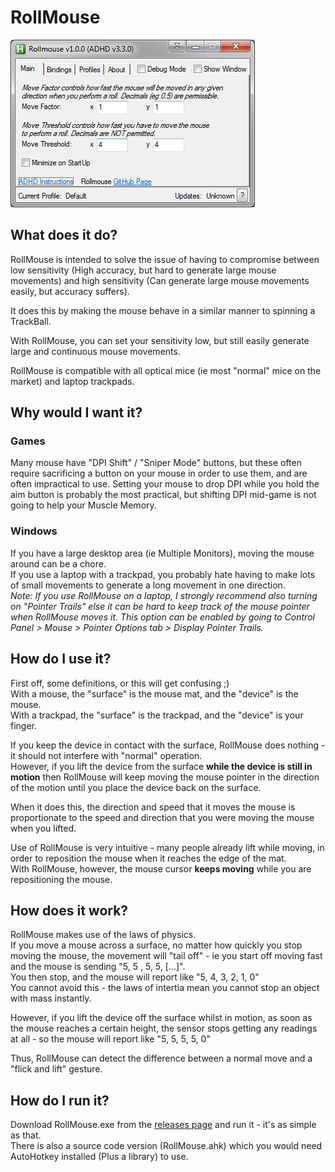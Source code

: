 # RollMouse

![ScreenShot](https://github.com/evilC/RollMouse/blob/master/rollmouse.png?raw=true)

## What does it do?

RollMouse is intended to solve the issue of having to compromise between low sensitivity (High accuracy, but hard to generate large mouse movements) and high sensitivity (Can generate large mouse movements easily, but accuracy suffers).  

It does this by making the mouse behave in a similar manner to spinning a TrackBall.

With RollMouse, you can set your sensitivity low, but still easily generate large and continuous mouse movements.  

RollMouse is compatible with all optical mice (ie most "normal" mice on the market) and laptop trackpads.

## Why would I want it?
### Games
Many mouse have "DPI Shift" / "Sniper Mode" buttons, but these often require sacrificing a button on your mouse in order to use them, and are often impractical to use. Setting your mouse to drop DPI while you hold the aim button is probably the most practical, but shifting DPI mid-game is not going to help your Muscle Memory.  
### Windows
If you have a large desktop area (ie Multiple Monitors), moving the mouse around can be a chore.  
If you use a laptop with a trackpad, you probably hate having to make lots of small movements to generate a long movement in one direction.  
*Note: If you use RollMouse on a laptop, I strongly recommend also turning on "Pointer Trails" else it can be hard to keep track of the mouse pointer when RollMouse moves it. This option can be enabled by going to Control Panel > Mouse > Pointer Options tab > Display Pointer Trails.*

## How do I use it?
First off, some definitions, or this will get confusing ;)  
With a mouse, the "surface" is the mouse mat, and the "device" is the mouse.  
With a trackpad, the "surface" is the trackpad, and the "device" is your finger.  

If you keep the device in contact with the surface, RollMouse does nothing - it should not interfere with "normal" operation.  
However, if you lift the device from the surface **while the device is still in motion** then RollMouse will keep moving the mouse pointer in the direction of the motion until you place the device back on the surface.  

When it does this, the direction and speed that it moves the mouse is proportionate to the speed and direction that you were moving the mouse when you lifted.  

Use of RollMouse is very intuitive - many people already lift while moving, in order to reposition the mouse when it reaches the edge of the mat.  
With RollMouse, however, the mouse cursor **keeps moving** while you are repositioning the mouse.  

## How does it work?
RollMouse makes use of the laws of physics.  
If you move a mouse across a surface, no matter how quickly you stop moving the mouse, the movement will "tail off" - ie you start off moving fast and the mouse is sending "5, 5 , 5, 5, [...]".  
You then stop, and the mouse will report like "5, 4, 3, 2, 1, 0"  
You cannot avoid this - the laws of intertia mean you cannot stop an object with mass instantly.

However, if you lift the device off the surface whilst in motion, as soon as the mouse reaches a certain height, the sensor stops getting any readings at all - so the mouse will report like "5, 5, 5, 5, 0"  

Thus, RollMouse can detect the difference between a normal move and a "flick and lift" gesture.

## How do I run it?
Download RollMouse.exe from the [releases page](https://github.com/evilC/RollMouse/releases) and run it - it's as simple as that.  
There is also a source code version (RollMouse.ahk) which you would need AutoHotkey installed (Plus a library) to use.  
